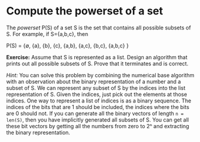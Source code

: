 # Compute the powerset of a set

The *powerset* P(S) of a set S is the set that contains all possible subsets of S. For example, if S={a,b,c}, then 

P(S) = {∅, {a}, {b}, {c}, {a,b}, {a,c}, {b,c}, {a,b,c} }

**Exercise:** Assume that S is represented as a list. Design an algorithm that prints out all possible subsets of S. Prove that it terminates and is correct.

*Hint:* You can solve this problem by combining the numerical base algorithm with an observation about the binary representation of a number and a subset of S. We can represent any subset of S by the indices into the list representation of S. Given the indices, just pick out the elements at those indices. One way to represent a list of indices is as a binary sequence. The indices of the bits that are 1 should be included, the indices where the bits are 0 should not. If you can generate all the binary vectors of length `n = len(S)`, then you have implicitly generated all subsets of S. You can get all these bit vectors by getting all the numbers from zero to 2ⁿ and extracting the binary representation.

